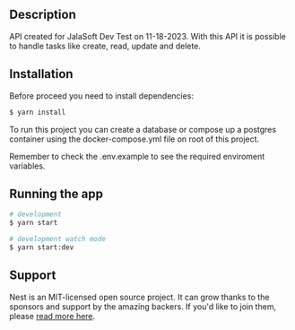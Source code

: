 ## Description

API created for JalaSoft Dev Test on 11-18-2023. With this API it is possible to handle tasks like create, read, update and delete.

## Installation

Before proceed you need to install dependencies:

```bash
$ yarn install
```

To run this project you can create a database or compose up a postgres container using the docker-compose.yml file on root of this project.

Remember to check the .env.example to see the required enviroment variables.

## Running the app

```bash
# development
$ yarn start 
```
```bash
# development watch mode
$ yarn start:dev 
```

## Support

Nest is an MIT-licensed open source project. It can grow thanks to the sponsors and support by the amazing backers. If you'd like to join them, please [read more here](https://docs.nestjs.com/support).
